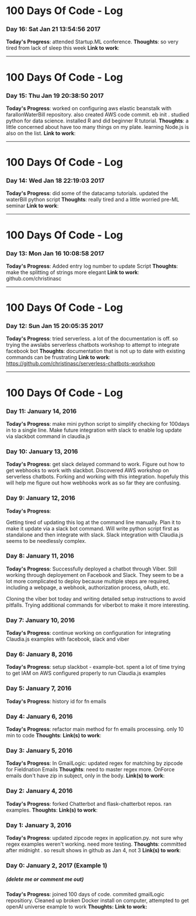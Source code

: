 # 100 Days Of Code - Log 

### Day 16: Sat Jan 21 13:54:56 2017
**Today's Progress**: attended Startup.ML conference. 
**Thoughts**: so very tired from lack of sleep this week
**Link to work**: 

----------------------------
# 100 Days Of Code - Log 

### Day 15: Thu Jan 19 20:38:50 2017
**Today's Progress**: worked on configuring aws elastic beanstalk with farallonWaterBill repository. also created AWS code commit. eb init . studied python for data science. installed R and did beginner R tutorial. 
**Thoughts**: a little concerned about have too many things on my plate. learning Node.js is also on the list. 
**Link to work**: 

----------------------------
# 100 Days Of Code - Log 

### Day 14: Wed Jan 18 22:19:03 2017
**Today's Progress**: did some of the datacamp tutorials. updated the waterBill python script
**Thoughts**: really tired and a little worried pre-ML seminar
**Link to work**: 

----------------------------
# 100 Days Of Code - Log 

### Day 13: Mon Jan 16 10:08:58 2017
**Today's Progress**: Added entry log number to update Script
**Thoughts**: make the splitting of strings more elegant
**Link to work**: github.com/christinasc

----------------------------
# 100 Days Of Code - Log 

### Day 12: Sun Jan 15 20:05:35 2017
**Today's Progress**: tried serverless. a lot of the documentation is off. so trying the awslabs serverless chatbots workshop to attempt to integrate facebook bot
**Thoughts**:  documentation that is not up to date with existing commands can be frustrating
**Link to work**: https://github.com/christinasc/serverless-chatbots-workshop

----------------------------
# 100 Days Of Code - Log

### Day 11: January 14, 2016 
**Today's Progress**: make mini python script to simplify checking for 100days in to a single line. Make future integration with slack to enable log update via slackbot command in claudia.js

### Day 10: January 13, 2016 
**Today's Progress**:  get slack delayed command to work. Figure out how to get webhooks to work with slackbot.
Discovered AWS workshop on serverless chatbots. Forking and working with this integration. hopefuly this will help me 
figure out how webhooks work as so far they are confusing.


### Day 9: January 12, 2016 
**Today's Progress**:

Getting tired of updating this log at the command line manually. 
Plan it to make it update via a slack bot command. Will write python script first as
standalone and then integrate with slack. Slack integration with Claudia.js seems
to be needlessly complex.  

### Day 8: January 11, 2016 
**Today's Progress**: 
Successfully deployed a chatbot through Viber. Still working through deployement on Facebook and Slack. They seem
to be a lot more complicated to deploy because multiple steps are required, including a webpage, a webhook, authorization 
process, oAuth, etc. 

Cloning the viber bot today and writing detailed setup instructions to avoid pitfalls. Trying additional commands for viberbot 
to make it more interesting. 


### Day 7: January 10, 2016 
**Today's Progress**: 
continue working on configuration for integrating Claudia.js examples with facebook, slack and viber

### Day 6: January 8, 2016 
**Today's Progress**: setup slackbot - example-bot. spent a lot of time trying to get IAM on AWS configured properly to run Claudia.js examples

### Day 5: January 7, 2016 
**Today's Progress**: history id for fn emails

### Day 4: January 6, 2016 

**Today's Progress**: refactor main method for fn emails processing. only 10 min to code
**Thoughts**: 
**Link(s) to work**: 

### Day 3: January 5, 2016 
**Today's Progress**: In GmailLogic: updated regex for matching by zipcode for Fieldnation Emails
**Thoughts**: need to master regex more. OnForce emails don't have zip in subject, only in the body.
**Link(s) to work**: 

### Day 2: January 4, 2016 
**Today's Progress**: forked Chatterbot and flask-chatterbot repos. ran examples. 
**Thoughts**: 
**Link(s) to work**: 

### Day 1: January 3, 2016 
**Today's Progress**: updated zipcode regex in application.py.
 not sure why regex examples weren't working. need more testing. 
**Thoughts**: committed after midnight . so result shows in github as Jan 4, not 3
**Link(s) to work**: 


### Day 0: January 2, 2017 (Example 1)
##### (delete me or comment me out)

**Today's Progress**: joined 100 days of code. commited gmailLogic repositiory. 
Cleaned up broken Docker install on computer, attempted to get openAI universe example to work
**Thoughts:** 
**Link to work:** 
